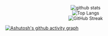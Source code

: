 <p align="center">
  <img alt="github stats" src="https://github-readme-stats.vercel.app/api?username=Young-TW&title_color=39d353&bg_color=00000000&text_color=ffffff&hide_border=true&show_icons=true"/>
  <br />
  <img title="Top Langs" src="https://github-readme-stats.vercel.app/api/top-langs/?username=Young-TW&title_color=39d353&bg_color=00000000&text_color=ffffff&layout=compact&hide_border=true&langs_count=6"/>
  <br />
  <!-- https://github.com/DenverCoder1/github-readme-streak-stats -->
  <img src="https://streak-stats.demolab.com?user=Young-TW&theme=github-dark&background=0000&hide_border=true&card_width=467" alt="GitHub Streak" />
</p>

[![Ashutosh's github activity graph](https://github-readme-activity-graph.vercel.app/graph?username=Young-TW&theme=github-compact&hide_border=true)](https://github.com/ashutosh00710/github-readme-activity-graph)
